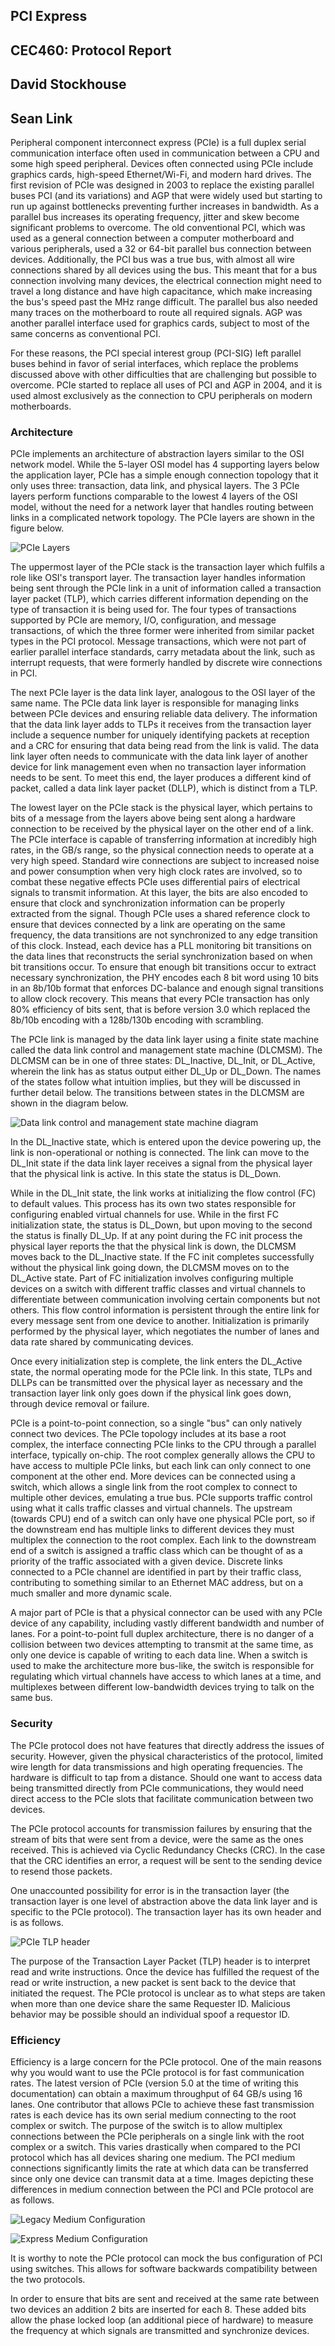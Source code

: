 ## PCI Express
## CEC460: Protocol Report
## David Stockhouse
## Sean Link

   Peripheral component interconnect express (PCIe) is a full duplex serial
   communication interface often used in communication between a CPU and some
   high speed peripheral. Devices often connected using PCIe include graphics
   cards, high-speed Ethernet/Wi-Fi, and modern hard drives. The first
   revision of PCIe was designed in 2003 to replace the existing parallel buses
   PCI (and its variations) and AGP that were widely used but starting to run up
   against bottlenecks preventing further increases in bandwidth. As a parallel
   bus increases its operating frequency, jitter and skew become significant
   problems to overcome. The old conventional PCI, which was used as a general
   connection between a computer motherboard and various peripherals, used a 32
   or 64-bit parallel bus connection between devices. Additionally, the PCI bus
   was a true bus, with almost all wire connections shared by all devices using
   the bus. This meant that for a bus connection involving many devices, the
   electrical connection might need to travel a long distance and have high
   capacitance, which make increasing the bus's speed past the MHz range
   difficult. The parallel bus also needed many traces on the motherboard to
   route all required signals. AGP was another parallel interface used for
   graphics cards, subject to most of the same concerns as conventional PCI.

   For these reasons, the PCI special interest group (PCI-SIG) left parallel
   buses behind in favor of serial interfaces, which replace the problems
   discussed above with other difficulties that are challenging but possible to
   overcome. PCIe started to replace all uses of PCI and AGP in 2004, and it is
   used almost exclusively as the connection to CPU peripherals on modern
   motherboards.

### Architecture

   PCIe implements an architecture of abstraction layers similar to the OSI
   network model. While the 5-layer OSI model has 4 supporting layers below the
   application layer, PCIe has a simple enough connection topology that it only
   uses three: transaction, data link, and physical layers. The 3 PCIe layers
   perform functions comparable to the lowest 4 layers of the OSI model, without
   the need for a network layer that handles routing between links in a
   complicated network topology. The PCIe layers are shown in the figure below.

   ![PCIe Layers](ImageAssets/PCIe_Layers.PNG)

   The uppermost layer of the PCIe stack is the transaction layer which fulfils
   a role like OSI's transport layer. The transaction layer handles information
   being sent through the PCIe link in a unit of information called a
   transaction layer packet (TLP), which carries different information depending
   on the type of transaction it is being used for. The four types of
   transactions supported by PCIe are memory, I/O, configuration, and message
   transactions, of which the three former were inherited from similar packet
   types in the PCI protocol. Message transactions, which were not part of
   earlier parallel interface standards, carry metadata about the link, such as
   interrupt requests, that were formerly handled by discrete wire connections
   in PCI.

   The next PCIe layer is the data link layer, analogous to the OSI layer of the
   same name. The PCIe data link layer is responsible for managing links between
   PCIe devices and ensuring reliable data delivery. The information that the
   data link layer adds to TLPs it receives from the transaction layer include a
   sequence number for uniquely identifying packets at reception and a CRC for
   ensuring that data being read from the link is valid. The data link layer
   often needs to communicate with the data link layer of another device for
   link management even when no transaction layer information needs to be sent.
   To meet this end, the layer produces a different kind of packet, called a
   data link layer packet (DLLP), which is distinct from a TLP.

   The lowest layer on the PCIe stack is the physical layer, which pertains to
   bits of a message from the layers above being sent along a hardware
   connection to be received by the physical layer on the other end of a link.
   The PCIe interface is capable of transferring information at incredibly high
   rates, in the GB/s range, so the physical connection needs to operate at a
   very high speed. Standard wire connections are subject to increased noise and
   power consumption when very high clock rates are involved, so to combat these
   negative effects PCIe uses differential pairs of electrical signals to
   transmit information. At this layer, the bits are also encoded to ensure that
   clock and synchronization information can be properly extracted from the
   signal. Though PCIe uses a shared reference clock to ensure that devices
   connected by a link are operating on the same frequency, the data transitions
   are not synchronized to any edge transition of this clock. Instead, each
   device has a PLL monitoring bit transitions on the data lines that
   reconstructs the serial synchronization based on when bit transitions occur.
   To ensure that enough bit transitions occur to extract necessary
   synchronization, the PHY encodes each 8 bit word using 10 bits in an 8b/10b
   format that enforces DC-balance and enough signal transitions to allow clock
   recovery. This means that every PCIe transaction has only 80% efficiency of
   bits sent, that is before version 3.0 which replaced the 8b/10b encoding with
   a 128b/130b encoding with scrambling.

   The PCIe link is managed by the data link layer using a finite state machine
   called the data link control and management state machine (DLCMSM). The
   DLCMSM can be in one of three states: DL_Inactive, DL_Init, or DL_Active,
   wherein the link has as status output either DL_Up or DL_Down. The names of
   the states follow what intuition implies, but they will be discussed in
   further detail below. The transitions between states in the DLCMSM are shown
   in the diagram below.

   ![Data link control and management state machine diagram](ImageAssets/PCIe_DLCMSM.PNG)
   
   In the DL_Inactive state, which is entered upon the device powering up, the link
   is non-operational or nothing is connected. The link can move to the DL_Init
   state if the data link layer receives a signal from the physical layer that
   the physical link is active. In this state the status is DL_Down.
   
   While in the DL_Init state, the link works at initializing the flow control
   (FC) to default values. This process has its own two states responsible for
   configuring enabled virtual channels for use. While in the first FC
   initialization state, the status is DL_Down, but upon moving to the second
   the status is finally DL_Up. If at any point during the FC init process the
   physical layer reports the that the physical link is down, the DLCMSM moves
   back to the DL_Inactive state. If the FC init completes successfully without
   the physical link going down, the DLCMSM moves on to the DL_Active state.
   Part of FC initialization involves configuring multiple devices on a switch
   with different traffic classes and virtual channels to differentiate between
   communication involving certain components but not others. This flow control
   information is persistent through the entire link for every message sent from
   one device to another. Initialization is primarily performed by the physical
   layer, which negotiates the number of lanes and data rate shared by
   communicating devices.

   Once every initialization step is complete, the link enters the DL_Active
   state, the normal operating mode for the PCIe link. In this state, TLPs and
   DLLPs can be transmitted over the physical layer as necessary and the
   transaction layer link only goes down if the physical link goes down,
   through device removal or failure.

   PCIe is a point-to-point connection, so a single "bus" can only natively
   connect two devices. The PCIe topology includes at its base a root complex,
   the interface connecting PCIe links to the CPU through a parallel interface,
   typically on-chip. The root complex generally allows the CPU to have access
   to multiple PCIe links, but each link can only connect to one component at
   the other end. More devices can be connected using a switch, which allows a
   single link from the root complex to connect to multiple other devices,
   emulating a true bus. PCIe supports traffic control using what it calls
   traffic classes and virtual channels. The upstream (towards CPU) end of a
   switch can only have one physical PCIe port, so if the downstream end has
   multiple links to different devices they must multiplex the connection to the
   root complex. Each link to the downstream end of a switch is assigned a
   traffic class which can be thought of as a priority of the traffic associated
   with a given device. Discrete links connected to a PCIe channel are
   identified in part by their traffic class, contributing to something similar
   to an Ethernet MAC address, but on a much smaller and more dynamic scale.

   A major part of PCIe is that a physical connector can be used with any PCIe
   device of any capability, including vastly different bandwidth and number of
   lanes. For a point-to-point full duplex architecture, there is no danger of a
   collision between two devices attempting to transmit at the same time, as
   only one device is capable of writing to each data line. When a switch is
   used to make the architecture more bus-like, the switch is responsible for
   regulating which virtual channels have access to which lanes at a time, and
   multiplexes between different low-bandwidth devices trying to talk on the
   same bus.

### Security

   The PCIe protocol does not have features that directly address the issues of
   security. However, given the physical characteristics of the protocol,
   limited wire length for data transmissions and high operating frequencies.
   The hardware is difficult to tap from a distance. Should one want to access
   data being transmitted directly from PCIe communications, they would need
   direct access to the PCIe slots that facilitate communication between two
   devices.

   The PCIe protocol accounts for transmission failures by ensuring that the
   stream of bits that were sent from a device, were the same as the ones
   received. This is achieved via Cyclic Redundancy Checks (CRC). In the case
   that the CRC identifies an error, a request will be sent to the sending
   device to resend those packets.

   One unaccounted possibility for error is in the transaction layer (the
   transaction layer is one level of abstraction above the data link layer and
   is specific to the PCIe protocol). The transaction layer has its own header
   and is as follows.

   ![PCIe TLP header](./ImageAssets/PCIE_TLP_memory_write.png)

   The purpose of the Transaction Layer Packet (TLP) header is to interpret read
   and write instructions. Once the device has fulfilled the request of the read
   or write instruction, a new packet is sent back to the device that initiated
   the request. The PCIe protocol is unclear as to what steps are taken when
   more than one device share the same Requester ID. Malicious behavior may be
   possible should an individual spoof a requestor ID.

### Efficiency

   Efficiency is a large concern for the PCIe protocol. One of the main reasons
   why you would want to use the PCIe protocol is for fast communication rates.
   The latest version of PCIe (version 5.0 at the time of writing this
   documentation) can obtain a maximum throughput of 64 GB/s using 16 lanes. One
   contributor that allows PCIe to achieve these fast transmission rates is each
   device has its own serial medium connecting to the root complex or switch.
   The purpose of the switch is to allow multiplex connections between the PCIe
   peripherals on a single link with the root complex or a switch. This varies
   drastically when compared to the PCI protocol which has all devices sharing
   one medium. The PCI medium connections significantly limits the rate at which
   data can be transferred since only one device can transmit data at a time.
   Images depicting these differences in medium connection between the PCI and
   PCIe protocol are as follows.

   ![Legacy Medium Configuration](./ImageAssets/PCILegacyMediumConnection.PNG)

   ![Express Medium Configuration](./ImageAssets/PCIExpressMediumConnection.PNG)

   It is worthy to note the PCIe protocol can mock the bus configuration of PCI
   using switches. This allows for software backwards compatibility between the
   two protocols.

   In order to ensure that bits are sent and received at the same rate between
   two devices an addition 2 bits are inserted for each 8. These added bits
   allow the phase locked loop (an additional piece of hardware) to measure the
   frequency at which signals are transmitted and synchronize devices.
